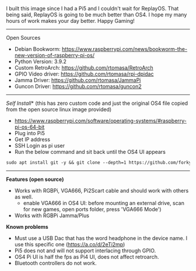 I built this image since I had a Pi5 and I couldn't wait for ReplayOS. That being said, ReplayOS is going to be much better than OS4. I hope my many hours of work makes your day better. Happy Gaming!  

------------------------
Open Sources
- Debian Bookworm: https://www.raspberrypi.com/news/bookworm-the-new-version-of-raspberry-pi-os/
- Python Version: 3.9.2
- Custom RetroArch: https://github.com/rtomasa/RetroArch
- GPIO Video driver: https://github.com/rtomasa/rpi-dpidac
- Jamma Driver: https://github.com/rtomasa/JammaPi
- Guncon Driver: https://github.com/rtomasa/guncon2
------------------------


*Self Install** (this has zero custom code and just the original OS4 file copied from the open source linux image provided)
   - https://www.raspberrypi.com/software/operating-systems/#raspberry-pi-os-64-bit
   - Plug into Pi5
   - Get IP address
   - SSH Login as pi user
   - Run the below command and sit back until the OS4 UI appears
   ```markdown
   sudo apt install git -y && git clone --depth=1 https://github.com/forkymcforkface/RGBPi-Bookworm.git && cd RGBPi-Bookworm && chmod +x Install-OS4.sh && ./Install-OS4.sh
   ```
--------------------

**Features (open source)**
- Works with RGBPi, VGA666, Pi2Scart cable and should work with others as well.
  - enable VGA666 in OS4 UI: before mounting an external drive, scan for new games, open ports folder, press 'VGA666 Mode')
- Works with RGBPi Jamma/Plus

**Known problems**
- Must use a USB Dac that has the word headphone in the device name. I use this specific one (https://a.co/d/2eTi2mp) 
- Pi5 does not and will not support interlacing through GPIO.
- OS4 Pi UI is half the fps as Pi4 UI, does not affect retroarch.
- Bluetooth controllers do not work.
